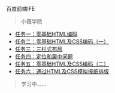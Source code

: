 百度前端IFE

> 小薇学院

* [任务一：零基础HTML编码](https://youzouzou.github.io/IFE2017/任务一：零基础HTML编码/task1.html)
* [任务二：零基础HTML及CSS编码（一）](https://youzouzou.github.io/IFE2017/任务二：零基础HTML及CSS编码（一）/task2.html)
* [任务三：三栏式布局](https://youzouzou.github.io/IFE2017/任务三：三栏式布局/task3.html)
* [任务四：定位和居中问题](https://youzouzou.github.io/IFE2017/任务四：定位和居中问题/task4.html)
* [任务五：零基础HTML及CSS编码（二）](https://youzouzou.github.io/IFE2017/任务五：零基础HTML及CSS编码（二）/task5.html)
* [任务六：通过HTML及CSS模拟报纸排版](https://youzouzou.github.io/IFE2017/任务六：通过HTML及CSS模拟报纸排版/task6.html)


> 学习中......

